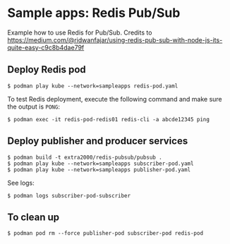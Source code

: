 # Sample apps: Redis Pub/Sub

Example how to use Redis for Pub/Sub. Credits to https://medium.com/@ridwanfajar/using-redis-pub-sub-with-node-js-its-quite-easy-c9c8b4dae79f


## Deploy Redis pod

```
$ podman play kube --network=sampleapps redis-pod.yaml
```

To test Redis deployment, execute the following command and make sure the output is `PONG`:
```
$ podman exec -it redis-pod-redis01 redis-cli -a abcde12345 ping
```


## Deploy publisher and producer services

```
$ podman build -t extra2000/redis-pubsub/pubsub .
$ podman play kube --network=sampleapps subscriber-pod.yaml
$ podman play kube --network=sampleapps publisher-pod.yaml
```

See logs:
```
$ podman logs subscriber-pod-subscriber
```


## To clean up

```
$ podman pod rm --force publisher-pod subscriber-pod redis-pod
```
